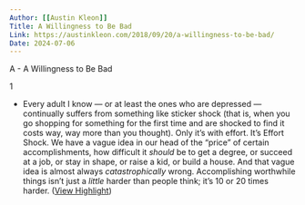 ```yaml
---
Author: [[Austin Kleon]]
Title: A Willingness to Be Bad
Link: https://austinkleon.com/2018/09/20/a-willingness-to-be-bad/
Date: 2024-07-06
---
```

A - A Willingness to Be Bad

1
- Every adult I know — or at least the ones who are depressed — continually suffers from something like sticker shock (that is, when you go shopping for something for the first time and are shocked to find it costs way, way more than you thought). Only it’s with effort. It’s Effort Shock.
  We have a vague idea in our head of the “price” of certain accomplishments, how difficult it *should* be to get a degree, or succeed at a job, or stay in shape, or raise a kid, or build a house. And that vague idea is almost always *catastrophically* wrong.
  Accomplishing worthwhile things isn’t just a *little* harder than people think; it’s 10 or 20 times harder. ([View Highlight](https://read.readwise.io/read/01gwq45t3qfthqhtr0hvtfkr9f))
